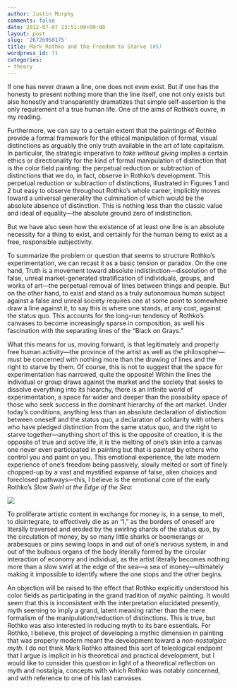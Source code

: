 ```yaml
---
author: Justin Murphy
comments: false
date: 2012-07-07 23:51:00+00:00
layout: post
slug: '26726950175'
title: Mark Rothko and the Freedom to Starve (#5)
wordpress_id: 71
categories:
- theory
---
```


If one has never drawn a line, one does not even exist. But if one has the honesty to present nothing more than the line itself, one not only exists but also honestly and transparently dramatizes that simple self-assertion is the only requirement of a true human life. One of the aims of Rothko’s ouvre, in my reading.

Furthermore, we can say to a certain extent that the paintings of Rothko provide a formal framework for the ethical manipulation of formal, visual distinctions as arguably the only truth available in the art of late capitalism. In particular, the strategic imperative to _take without giving_ implies a certain ethics or directionality for the kind of formal manipulation of distinction that is the color field painting: the perpetual reduction or subtraction of distinctions that we do, in fact, observe in Rothko’s development. This perpetual reduction or subtraction of distinctions, illustrated in Figures 1 and 2 but easy to observe throughout Rothko’s whole career, implicitly moves toward a universal generality the culmination of which would be the absolute absence of distinction. This is nothing less than the classic value and ideal of equality—the absolute ground zero of indistinction.

But we have also seen how the existence of at least one line is an absolute necessity for a thing to exist, and certainly for the human being to exist as a free, responsible subjectivity.

To summarize the problem or question that seems to structure Rothko’s experimentation, we can recast it as a basic tension or paradox. On the one hand, Truth is a movement toward absolute indistinction—dissolution of the false, unreal market-generated stratification of individuals, groups, and works of art—the perpetual removal of lines between things and people. But on the other hand, to exist and stand as a truly autonomous human subject against a false and unreal society requires one at some point to somewhere draw a line against it, to say this is where one stands, at any cost, against the status quo. This accounts for the long-run tendency of Rothko’s canvases to become increasingly sparse in composition, as well his fascination with the separating lines of the “Black on Grays.”

What this means for us, moving forward, is that legitimately and properly free human activity—the province of the artist as well as the philosopher—must be concerned with nothing more than the drawing of lines and the right to starve by them. Of course, this is not to suggest that the space for experimentation has narrowed, quite the opposite! Within the lines the individual or group draws against the market and the society that seeks to dissolve everything into its hiearchy, there is an infinite world of experimentation, a space far wider and deeper than the possibility space of those who seek success in the dominant hierarchy of the art market. Under today’s conditions, anything less than an absolute declaration of distinction between oneself and the status quo, a declaration of solidarity with others who have pledged distinction from the same status quo, and the right to starve together—anything short of this is the opposite of creation, it is the opposite of true and active life, it is the melting of one’s skin into a canvas one never even participated in painting but that is painted by others who control you and paint on you. This emotional experience, the late modern experience of one’s freedom being passively, slowly melted or sort of finely chopped-up by a vast and mystified expanse of false, alien choices and foreclosed pathways—this, I believe is the emotional core of the early Rothko’s _Slow Swirl at the Edge of the Sea:_

![][image-1]

To proliferate artistic content in exchange for money is, in a sense, to melt, to disintegrate, to effectively die as an “I,” as the borders of oneself are literally traversed and eroded by the swirling shards of the status quo, by the circulation of money, by so many little sharks or boomerangs or arabesques or pins sewing loops in and out of one’s nervous system, in and out of the bulbous organs of the body literally formed by the circular interaction of economy and individual, as the artist literally becomes nothing more than a slow swirl at the edge of the sea—a sea of money—ultimately making it impossible to identify where the one stops and the other begins.

An objection will be raised to the effect that Rothko explicitly understood his color fields as participating in the grand tradition of _mythic_ painting. It would seem that this is inconsistent with the interpretation elucidated presently, myth seeming to imply a grand, latent meaning rather than the mere formalism of the manipulation/reduction of distinctions. This is true, but Rothko was also interested in reducing myth to its bare essentials. For Rothko, I believe, this project of developing a mythic dimension in painting that was properly modern meant the development toward a _non-nostalgiac myth_. I do not think Mark Rothko attained this sort of teleological endpoint that I argue is implicit in his theoretical and practical development, but I would like to consider this question in light of a theoretical reflection on myth and nostalgia, concepts with which Rothko was notably concerned, and with reference to one of his last canvases.

[image-1]:	http://media.tumblr.com/tumblr_m6tdrwATJa1qz9517.png